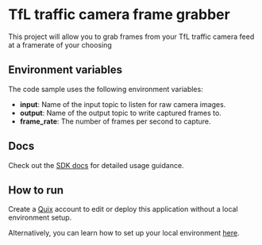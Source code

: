 # TfL traffic camera frame grabber

This project will allow you to grab frames from your TfL traffic camera feed at a framerate of your choosing

## Environment variables

The code sample uses the following environment variables:

- **input**: Name of the input topic to listen for raw camera images.
- **output**: Name of the output topic to write captured frames to.
- **frame_rate**: The number of frames per second to capture.

## Docs
Check out the [SDK docs](https://quix.io/docs/sdk/introduction.html) for detailed usage guidance.

## How to run
Create a [Quix](https://portal.platform.quix.ai/self-sign-up?xlink=github) account to edit or deploy this application without a local environment setup.

Alternatively, you can learn how to set up your local environment [here](https://quix.io/docs/sdk/python-setup.html).